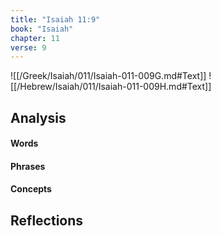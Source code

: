 ```yaml
---
title: "Isaiah 11:9"
book: "Isaiah"
chapter: 11
verse: 9
---
```

![[/Greek/Isaiah/011/Isaiah-011-009G.md#Text]]
![[/Hebrew/Isaiah/011/Isaiah-011-009H.md#Text]]

## Analysis

#### Words

#### Phrases

#### Concepts

## Reflections
